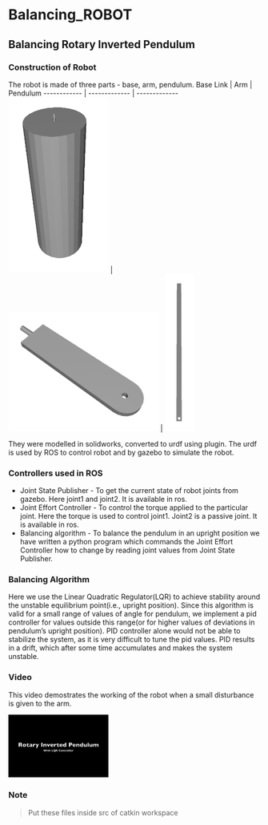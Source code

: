 # Balancing_ROBOT

## Balancing Rotary Inverted Pendulum

### Construction of Robot

The robot is made of three parts - base, arm, pendulum.
Base Link | Arm | Pendulum
------------ | ------------- | -------------
<img src="Images/base.png" width="200"/> | <img src="Images/arm.png" width="300"/> | <img src="Images/pendulum.png" width = "60"/>



They were modelled in solidworks, converted to urdf using plugin. The urdf is used by ROS to control robot and by  gazebo to simulate the robot.

### Controllers used in ROS

- Joint State Publisher - To get the current state of robot joints from gazebo. Here joint1 and joint2. It is available in ros.
- Joint Effort Controller - To control the torque applied to the particular joint. Here the torque is used to control joint1. Joint2 is a passive joint. It is available in ros.
- Balancing algorithm - To balance the pendulum in an upright position we have written a python program which commands the Joint Effort Controller how to change by reading joint values from Joint State Publisher.

### Balancing Algorithm

Here we use the Linear Quadratic Regulator(LQR) to achieve stability around the unstable equilibrium point(i.e., upright position). Since this algorithm is valid for a small range of values of angle for pendulum, we implement a pid controller for values outside this range(or for higher values of deviations in pendulum’s upright position). PID controller alone would not be able to stabilize the system, as it is very difficult to tune the pid values. PID results in a drift, which after some time accumulates and makes the system unstable. 

### Video

This video demostrates the working of the robot when a small disturbance is given to the arm.

[<img src="Images/youtube_thumbnail.png" width="200"/>](https://www.youtube.com/watch?v=TlEo0WCmKsQ&feature=youtu.be "Inverted Pendulum")

### Note
>Put these files inside src of catkin workspace
